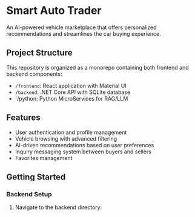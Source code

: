 # Smart Auto Trader

An AI-powered vehicle marketplace that offers personalized recommendations and streamlines the car buying experience.

## Project Structure

This repository is organized as a monorepo containing both frontend and backend components:

- `/frontend`: React application with Material UI
- `/backend`: .NET Core API with SQLite database
- `/python: Python MicroServices for RAG/LLM

## Features

- User authentication and profile management
- Vehicle browsing with advanced filtering
- AI-driven recommendations based on user preferences
- Inquiry messaging system between buyers and sellers
- Favorites management

## Getting Started

### Backend Setup

1. Navigate to the backend directory:
